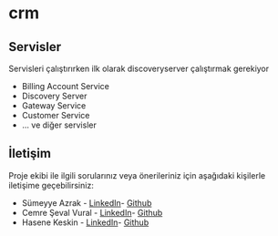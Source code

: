 # crm

## Servisler

Servisleri çalıştırırken ilk olarak discoveryserver çalıştırmak gerekiyor
- Billing Account Service
- Discovery Server
- Gateway Service
- Customer Service
- ... ve diğer servisler

## İletişim
Proje ekibi ile ilgili sorularınız veya önerileriniz için aşağıdaki kişilerle iletişime geçebilirsiniz:

- Sümeyye Azrak - [LinkedIn](https://www.linkedin.com/in/sümeyye-azrak-8baa8b240/)- [Github](https://github.com/Sumeyye45)
- Cemre Şeval Vural - [LinkedIn](https://www.linkedin.com/in/cemresvural/)- [Github](https://github.com/cemresvural)
- Hasene Keskin - [LinkedIn](https://www.linkedin.com/in/hasenekeskin/)- [Github](https://www.linkedin.com/in/hasenekeskin/)

